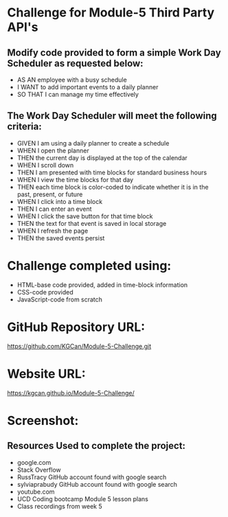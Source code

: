 # Challenge for Module-5 Third Party API's

## Modify code provided to form a simple Work Day Scheduler as requested below:

* AS AN employee with a busy schedule
* I WANT to add important events to a daily planner
* SO THAT I can manage my time effectively

## The Work Day Scheduler will meet the following criteria:

* GIVEN I am using a daily planner to create a schedule
* WHEN I open the planner
* THEN the current day is displayed at the top of the calendar
* WHEN I scroll down
* THEN I am presented with time blocks for standard business hours
* WHEN I view the time blocks for that day
* THEN each time block is color-coded to indicate whether it is in the past, present, or future
* WHEN I click into a time block
* THEN I can enter an event
* WHEN I click the save button for that time block
* THEN the text for that event is saved in local storage
* WHEN I refresh the page
* THEN the saved events persist

# Challenge completed using:

* HTML-base code provided, added in time-block information
* CSS-code provided
* JavaScript-code from scratch

# GitHub Repository URL:

https://github.com/KGCan/Module-5-Challenge.git

# Website URL:

https://kgcan.github.io/Module-5-Challenge/

# Screenshot:



 ## Resources Used to complete the project:

* google.com
* Stack Overflow
* RussTracy GitHub account found with google search
* sylviaprabudy GitHub account found with google search
* youtube.com
* UCD Coding bootcamp Module 5 lesson plans
* Class recordings from week 5